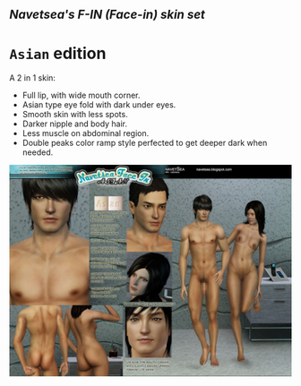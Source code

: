 ## _Navetsea's F-IN (Face-in) skin set_
# `Asian` edition

A 2 in 1 skin:

- Full lip, with wide mouth corner.
- Asian type eye fold with dark under eyes.
- Smooth skin with less spots.
- Darker nipple and body hair.
- Less muscle on abdominal region.
- Double peaks color ramp style perfected to get deeper dark when needed.

![Asian](/_PREVIEW/21%20Asian.jpg)
